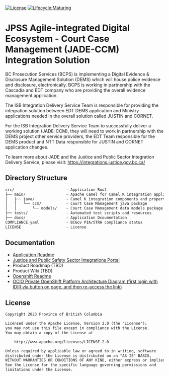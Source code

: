 [![License](https://img.shields.io/badge/License-Apache%202.0-blue.svg)](LICENSE) [![Lifecycle:Maturing](https://img.shields.io/badge/Lifecycle-Maturing-007EC6)](<Redirect-URL>)

# JPSS Agile-integrated Digital Ecosystem - Court Case Management (JADE-CCM) Integration Solution

BC Prosecution Services (BCPS) is implementing a Digital Evidence & Disclosure Management Solution (DEMS) which will house police evidence and disclosure, electronically. BCPS is working in partnership with the Cascadia and EDT company who are providing the overall evidence management application.

The ISB Integration Delivery Service Team is responsible for providing the integration solution between EDT DEMS application and Ministry applications needed in the overall solution called JUSTIN and CORNET.

For the ISB Integration Delivery Service Team to successfully deliver a working solution (JADE-CCM), they will need to work in partnership with the DEMS project other service providers, the EDT Team responsible for the DEMS product and NTT Data responsible for JUSTIN and CORNET application changes.

To learn more about JADE and the Justice and Public Sector Integration Delivery Service, please visit: https://integrations.justice.gov.bc.ca/


## Directory Structure

```txt
src/                       - Application Root
├── main/                  - Apache Camel for Camel K integration application
│   ├── java/              - Camel K integration components and property files
│   │   └── ccm/           - Court Case Management java package
│   │       └── models/    - Court Case Management data models package
├── tests/                 - Automated test scripts and resources
├── docs/                  - Application Dcoumentation
COMPLIANCE.yaml            - BCGov PIA/STRA compliance status
LICENSE                    - License
```

## Documentation

* [Application Readme](docs/app-README.md)
* [Justice and Public Safety Sector Integrations Portal](https://integrations.justice.gov.bc.ca/)
* Product Roadmap (TBD)
* Product Wiki (TBD)
* [Openshift Readme](openshift/README.md)
* [OCIO Private OpenShift Platform Architecture Diagram (first login with IDIR via button on page, and then re-access the link)](https://cloud.gov.bc.ca/private-cloud/platform-architecture-diagram/)


## License

```txt
Copyright 2023 Province of British Columbia

Licensed under the Apache License, Version 2.0 (the "License");
you may not use this file except in compliance with the License.
You may obtain a copy of the License at

    http://www.apache.org/licenses/LICENSE-2.0

Unless required by applicable law or agreed to in writing, software
distributed under the License is distributed on an "AS IS" BASIS,
WITHOUT WARRANTIES OR CONDITIONS OF ANY KIND, either express or implied.
See the License for the specific language governing permissions and
limitations under the License.
```
